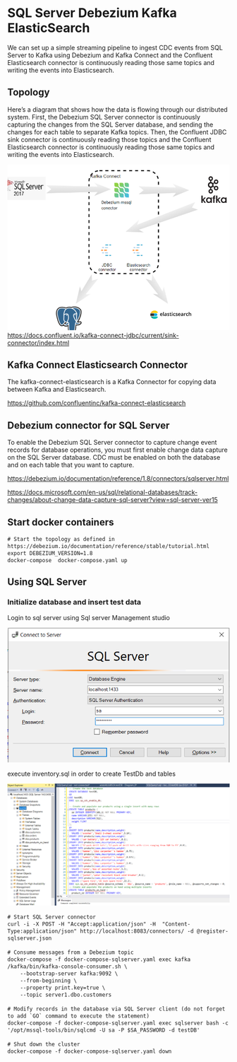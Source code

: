 # SQL Server Debezium Kafka ElasticSearch
We can set up a simple streaming pipeline to ingest CDC events from SQL Server to Kafka using Debezium and Kafka Connect and the Confluent Elasticsearch connector is continuously reading those same topics and writing the events into Elasticsearch.
## Topology
Here’s a diagram that shows how the data is flowing through our distributed system. First, the Debezium SQL Server connector is continuously capturing the changes from the SQL Server database, and sending the changes for each table to separate Kafka topics. Then, the Confluent JDBC sink connector is continuously reading those topics  and the Confluent Elasticsearch connector is continuously reading those same topics and writing the events into Elasticsearch.

![Alt text](/assert/images/topology.png?raw=true "Title")
https://docs.confluent.io/kafka-connect-jdbc/current/sink-connector/index.html

## Kafka Connect Elasticsearch Connector
The kafka-connect-elasticsearch is a Kafka Connector for copying data between Kafka and Elasticsearch.

https://github.com/confluentinc/kafka-connect-elasticsearch

## Debezium connector for SQL Server

To enable the Debezium SQL Server connector to capture change event records for database operations, you must first enable change data capture on the SQL Server database. CDC must be enabled on both the database and on each table that you want to capture.

https://debezium.io/documentation/reference/1.8/connectors/sqlserver.html

https://docs.microsoft.com/en-us/sql/relational-databases/track-changes/about-change-data-capture-sql-server?view=sql-server-ver15

## Start docker containers

```shell
# Start the topology as defined in https://debezium.io/documentation/reference/stable/tutorial.html
export DEBEZIUM_VERSION=1.8
docker-compose  docker-compose.yaml up

```
## Using SQL Server
### Initialize database and insert test data
Login to sql server using Sql server Management studio 

![Alt text](/assert/images/sqllogin.png?raw=true "Title")

execute inventory.sql in order to create TestDb and tables

![Alt text](/assert/images/sqlrun.png?raw=true "Title")

```shell
# Start SQL Server connector
curl -i -X POST -H "Accept:application/json" -H  "Content-Type:application/json" http://localhost:8083/connectors/ -d @register-sqlserver.json

# Consume messages from a Debezium topic
docker-compose -f docker-compose-sqlserver.yaml exec kafka /kafka/bin/kafka-console-consumer.sh \
    --bootstrap-server kafka:9092 \
    --from-beginning \
    --property print.key=true \
    --topic server1.dbo.customers

# Modify records in the database via SQL Server client (do not forget to add `GO` command to execute the statement)
docker-compose -f docker-compose-sqlserver.yaml exec sqlserver bash -c '/opt/mssql-tools/bin/sqlcmd -U sa -P $SA_PASSWORD -d testDB'

# Shut down the cluster
docker-compose -f docker-compose-sqlserver.yaml down
```
